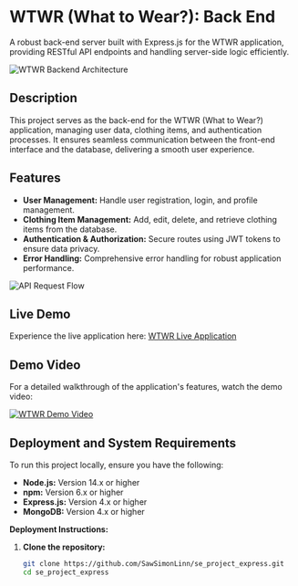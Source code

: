 # WTWR (What to Wear?): Back End

A robust back-end server built with Express.js for the WTWR application, providing RESTful API endpoints and handling server-side logic efficiently.

![WTWR Backend Architecture](https://example.com/backend-architecture.png)

## Description

This project serves as the back-end for the WTWR (What to Wear?) application, managing user data, clothing items, and authentication processes. It ensures seamless communication between the front-end interface and the database, delivering a smooth user experience.

## Features

- **User Management:** Handle user registration, login, and profile management.
- **Clothing Item Management:** Add, edit, delete, and retrieve clothing items from the database.
- **Authentication & Authorization:** Secure routes using JWT tokens to ensure data privacy.
- **Error Handling:** Comprehensive error handling for robust application performance.

![API Request Flow](https://example.com/api-request-flow.gif)

## Live Demo

Experience the live application here: [WTWR Live Application](https://www.wtwrapp.jumpingcrab.com/)

## Demo Video

For a detailed walkthrough of the application's features, watch the demo video:

[![WTWR Demo Video](https://example.com/demo-thumbnail.png)](https://example.com/demo-video.mp4)

## Deployment and System Requirements

To run this project locally, ensure you have the following:

- **Node.js:** Version 14.x or higher
- **npm:** Version 6.x or higher
- **Express.js:** Version 4.x or higher
- **MongoDB:** Version 4.x or higher

**Deployment Instructions:**

1. **Clone the repository:**

   ```bash
   git clone https://github.com/SawSimonLinn/se_project_express.git
   cd se_project_express
